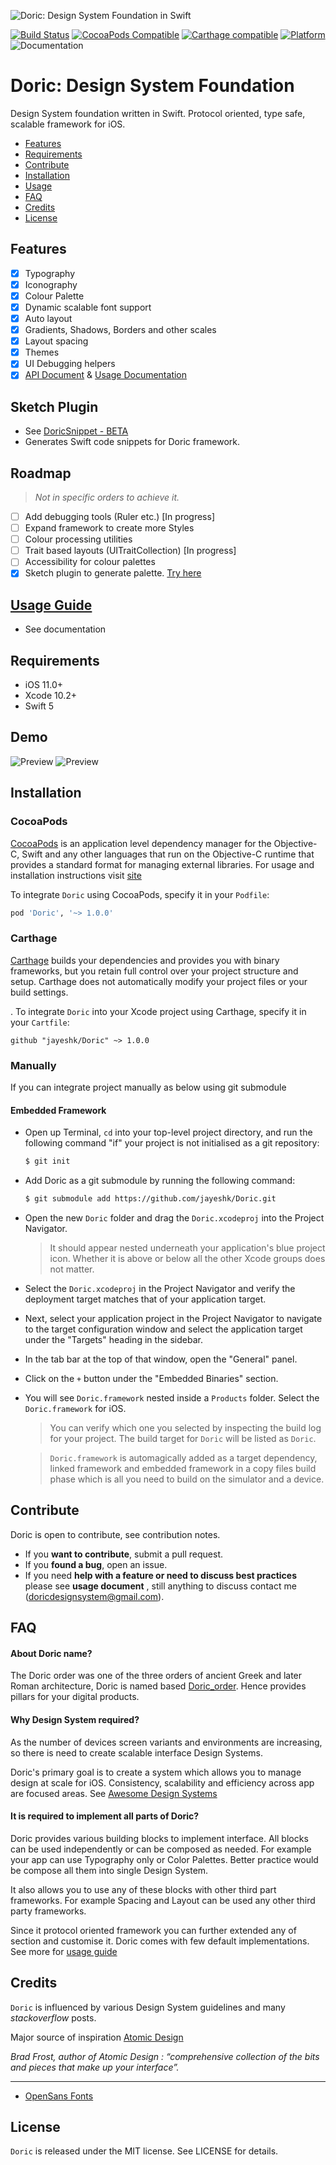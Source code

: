 

![Doric: Design System Foundation in Swift](https://raw.githubusercontent.com/jayeshk/Doric/master/doric.png)

[![Build Status](https://travis-ci.com/jayeshk/Doric.svg?branch=master)](https://travis-ci.com/jayeshk/Doric) [![CocoaPods Compatible](https://img.shields.io/cocoapods/v/Doric.svg)](https://img.shields.io/cocoapods/v/Doric.svg) [![Carthage compatible](https://img.shields.io/badge/Carthage-compatible-red.svg?style=flat)](https://github.com/Carthage/Carthage) [![Platform](https://img.shields.io/cocoapods/p/Doric.svg?style=flat)](https://github.com/jayeshk/Doric)
![Documentation](https://github.com/jayeshk/Doric/blob/master/docs/badge.svg)

# **Doric: Design System Foundation**

Design System foundation written in Swift. Protocol oriented, type safe, scalable framework for iOS.

- [Features](#features)
- [Requirements](#requirements)
- [Contribute](#contribute)
- [Installation](#installation)
- [Usage](./Documentation/Usage.md)
- [FAQ](#faq)
- [Credits](#credits)
- [License](#license)

## Features

- [x] Typography
- [x] Iconography
- [x] Colour Palette
- [x] Dynamic scalable font support
- [x] Auto layout
- [x] Gradients, Shadows, Borders and other scales
- [x] Layout spacing
- [x] Themes
- [x] UI Debugging helpers
- [x] [API Document](https://jayeshk.github.io/Doric/usage.html) & [Usage Documentation](Documentation/Usage.md)

## Sketch Plugin

- See [DoricSnippet - BETA](https://github.com/jayeshk/DoricSnippet)
- Generates Swift code snippets for Doric framework.

## Roadmap

> *Not in specific orders to achieve it.*

- [ ] Add debugging tools (Ruler etc.) [In progress]
- [ ] Expand framework to create more Styles
- [ ] Colour processing utilities
- [ ] Trait based layouts (UITraitCollection) [In progress]
- [ ] Accessibility for colour palettes
- [x] Sketch plugin to generate palette. [Try here](https://github.com/jayeshk/DoricSnippet)

## [Usage Guide](https://jayeshk.github.io/Doric/usage.html)
- See documentation
## Requirements

- iOS 11.0+
- Xcode 10.2+
- Swift 5

## Demo
![Preview](https://raw.githubusercontent.com/jayeshk/Doric/master/demo-screenshot.png) ![Preview](https://raw.githubusercontent.com/jayeshk/Doric/master/screens-preview.gif)

## Installation

### CocoaPods

[CocoaPods](https://cocoapods.org) is an application level dependency manager for the Objective-C, Swift and any other languages that run on the Objective-C runtime that provides a standard format for managing external libraries. For usage and installation instructions visit [site](https://cocoapods.org)

To integrate `Doric`  using CocoaPods, specify it in your `Podfile`:

```ruby
pod 'Doric', '~> 1.0.0'
```

### Carthage

[Carthage](https://github.com/Carthage/Carthage) builds your dependencies and provides you with binary frameworks, but you retain full control over your project structure and setup. Carthage does not automatically modify your project files or your build settings.

. To integrate `Doric` into your Xcode project using Carthage, specify it in your `Cartfile`:

```ogdl
github "jayeshk/Doric" ~> 1.0.0
```

### Manually

If you can integrate project manually as below using git submodule

#### Embedded Framework

- Open up Terminal, `cd` into your top-level project directory, and run the following command "if" your project is not initialised as a git repository:

  ```bash
  $ git init
  ```

- Add Doric as a git submodule by running the following command:

  ```bash
  $ git submodule add https://github.com/jayeshk/Doric.git
  ```

- Open the new `Doric` folder and drag the `Doric.xcodeproj` into the Project Navigator.

    > It should appear nested underneath your application's blue project icon. Whether it is above or below all the other Xcode groups does not matter.

- Select the `Doric.xcodeproj` in the Project Navigator and verify the deployment target matches that of your application target.
- Next, select your application project in the Project Navigator to navigate to the target configuration window and select the application target under the "Targets" heading in the sidebar.
- In the tab bar at the top of that window, open the "General" panel.
- Click on the `+` button under the "Embedded Binaries" section.
- You will see `Doric.framework` nested inside a `Products` folder. Select the `Doric.framework` for iOS.

    > You can verify which one you selected by inspecting the build log for your project. The build target for `Doric` will be listed as `Doric`.

    > `Doric.framework` is automagically added as a target dependency, linked framework and embedded framework in a copy files build phase which is all you need to build on the simulator and a device.


## Contribute

Doric is open to contribute, see contribution notes.
  - If you **want to contribute**, submit a pull request.
  - If you **found a bug**, open an issue.
  - If you need **help with a feature or need to discuss best practices** please see **usage document** , still anything to discuss contact me (doricdesignsystem@gmail.com).

## FAQ

#### **About Doric name?**

The Doric order was one of the three orders of ancient Greek and later Roman architecture, Doric is named based [Doric_order](https://en.wikipedia.org/wiki/Doric_order). Hence provides pillars for your digital products.

#### **Why Design System required?**

As the number of devices screen variants and environments are increasing, so there is need to create scalable interface Design Systems.

Doric's primary goal is to create a system which allows you to manage design at scale for iOS. Consistency, scalability and efficiency across app are focused areas. See [Awesome Design Systems](https://github.com/alexpate/awesome-design-systems)

#### **It is required to implement all parts of Doric?**

Doric provides various building blocks to implement interface. All blocks can be used independently or can be composed as needed. For example your app can use Typography only or Color Palettes. Better practice would be compose all them into single Design System.

It also allows you to use any of these blocks with other third part frameworks. For example Spacing and Layout can be used any other third party frameworks.

Since it protocol oriented framework you can further extended any of section and customise it. Doric comes with few default implementations. See more for [usage guide](Documentation/Usage.md)

## Credits

`Doric` is influenced by various Design System guidelines and many *stackoverflow* posts.

Major source of inspiration [Atomic Design](http://atomicdesign.bradfrost.com/)

*Brad Frost, author of Atomic Design : “comprehensive collection of the bits and pieces that make up your interface”.*

---
- [OpenSans Fonts](./Demo/Catalogue/Catalogue/open-sans/)

## License

`Doric` is released under the MIT license. See LICENSE for details.
